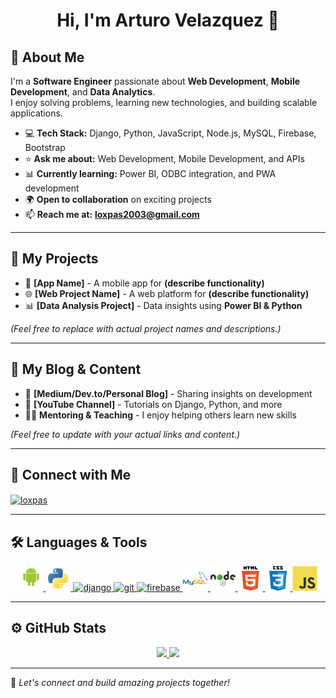 <div align="center">
  <h1 align="center">Hi, I'm Arturo Velazquez 👋</h1>
</div>

## 🚀 About Me

I'm a **Software Engineer** passionate about **Web Development**, **Mobile Development**, and **Data Analytics**.  
I enjoy solving problems, learning new technologies, and building scalable applications.

- 💻 **Tech Stack:** Django, Python, JavaScript, Node.js, MySQL, Firebase, Bootstrap
- ⭐ **Ask me about:** Web Development, Mobile Development, and APIs
- 📊 **Currently learning:** Power BI, ODBC integration, and PWA development
- 🌍 **Open to collaboration** on exciting projects
- 📫 **Reach me at:** **loxpas2003@gmail.com**

---

## 🎥 My Projects

- 📱 **[App Name]** - A mobile app for **(describe functionality)**
- 🌐 **[Web Project Name]** - A web platform for **(describe functionality)**
- 📊 **[Data Analysis Project]** - Data insights using **Power BI & Python**
  
*(Feel free to replace with actual project names and descriptions.)*

---

## 📗 My Blog & Content

- 📝 **[Medium/Dev.to/Personal Blog]** - Sharing insights on development  
- 🎥 **[YouTube Channel]** - Tutorials on Django, Python, and more  
- 🧑‍🏫 **Mentoring & Teaching** - I enjoy helping others learn new skills  

*(Feel free to update with your actual links and content.)*

---

## 📲 Connect with Me

<a href="https://linkedin.com/in/loxpas" target="blank">
  <img align="center" src="https://raw.githubusercontent.com/rahuldkjain/github-profile-readme-generator/master/src/images/icons/Social/linked-in-alt.svg" alt="loxpas" height="30" width="40"/>
</a>

---

## 🛠️ Languages & Tools

<p align="center">
  <a href="https://developer.android.com" target="_blank">
    <img src="https://raw.githubusercontent.com/devicons/devicon/master/icons/android/android-original-wordmark.svg" alt="android" width="40" height="40"/>
  </a>
  <a href="https://www.python.org/" target="_blank">
    <img src="https://raw.githubusercontent.com/devicons/devicon/master/icons/python/python-original.svg" alt="python" width="40" height="40"/>
  </a>
  <a href="https://www.djangoproject.com/" target="_blank">
    <img src="https://cdn.worldvectorlogo.com/logos/django.svg" alt="django" width="40" height="40"/>
  </a>
  <a href="https://git-scm.com/" target="_blank">
    <img src="https://www.vectorlogo.zone/logos/git-scm/git-scm-icon.svg" alt="git" width="40" height="40"/>
  </a>
  <a href="https://firebase.google.com/" target="_blank">
    <img src="https://www.vectorlogo.zone/logos/firebase/firebase-icon.svg" alt="firebase" width="40" height="40"/>
  </a>
  <a href="https://www.mysql.com/" target="_blank">
    <img src="https://raw.githubusercontent.com/devicons/devicon/master/icons/mysql/mysql-original-wordmark.svg" alt="mysql" width="40" height="40"/>
  </a>
  <a href="https://nodejs.org" target="_blank">
    <img src="https://raw.githubusercontent.com/devicons/devicon/master/icons/nodejs/nodejs-original-wordmark.svg" alt="nodejs" width="40" height="40"/>
  </a>
  <a href="https://www.w3.org/html/" target="_blank">
    <img src="https://raw.githubusercontent.com/devicons/devicon/master/icons/html5/html5-original-wordmark.svg" alt="html5" width="40" height="40"/>
  </a>
  <a href="https://www.w3schools.com/css/" target="_blank">
    <img src="https://raw.githubusercontent.com/devicons/devicon/master/icons/css3/css3-original-wordmark.svg" alt="css3" width="40" height="40"/>
  </a>
  <a href="https://developer.mozilla.org/en-US/docs/Web/JavaScript" target="_blank">
    <img src="https://raw.githubusercontent.com/devicons/devicon/master/icons/javascript/javascript-original.svg" alt="javascript" width="40" height="40"/>
  </a>
</p>

---

## ⚙️ GitHub Stats

<p align="center">
  <a href="https://github.com/Loxpas">
    <img height="180em" src="https://github-readme-stats-eight-theta.vercel.app/api?username=Loxpas&show_icons=true&theme=algolia&include_all_commits=true&count_private=true"/>
    <img height="180em" src="https://github-readme-stats-eight-theta.vercel.app/api/top-langs/?username=Loxpas&layout=compact&langs_count=8&theme=algolia"/>
  </a>
</p>

---

🌟 *Let's connect and build amazing projects together!*
